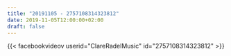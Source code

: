 ```yaml
---
title: "20191105 - 2757108314323812"
date: 2019-11-05T12:00:00+02:00
draft: false
---
```


{{< facebookvideov userid="ClareRadelMusic" id="2757108314323812" >}}